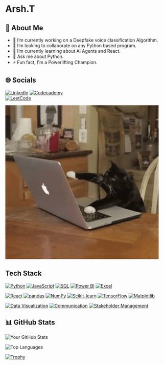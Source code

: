 # Arsh.T
## 💫 About Me

- 🔭 I’m currently working on a Deepfake voice classification Algorithm.
- 👯 I’m looking to collaborate on any Python based program.
- 🌱 I’m currently learning about AI Agents and React.
- 💬 Ask me about Python.
- ⚡ Fun fact, I'm a Powerlifting Champion.

## 🌐 Socials

[![LinkedIn](https://img.shields.io/badge/LinkedIn-0077B5?style=flat&logo=linkedin&logoColor=white)]([https://www.linkedin.com/in/yourprofile](https://www.linkedin.com/in/arshtandon/))  
[![Codecademy](https://img.shields.io/badge/Codecademy-FECF00?style=flat&logo=codecademy&logoColor=black)](https://www.codecademy.com/profiles/arsh.T4886296798)  
[![LeetCode](https://img.shields.io/badge/LeetCode-FFA116?style=flat&logo=leetcode&logoColor=black)](https://leetcode.com/u/Arsh_Tandon/)

![Cat Working GIF](https://raw.githubusercontent.com/ArshT12/Arsh.T/main/Cat%20Working%20GIF.gif)

## Tech Stack

[![Python](https://img.shields.io/badge/Python-3776AB?style=flat&logo=python&logoColor=white)](https://www.python.org/)
[![JavaScript](https://img.shields.io/badge/JavaScript-F7DF1E?style=flat&logo=javascript&logoColor=black)](https://developer.mozilla.org/en-US/docs/Web/JavaScript)
[![SQL](https://img.shields.io/badge/SQL-003B57?style=flat&logo=postgresql&logoColor=white)](https://www.postgresql.org/)
[![Power BI](https://img.shields.io/badge/PowerBI-F2C811?style=flat&logo=powerbi&logoColor=black)](https://powerbi.microsoft.com/)
[![Excel](https://img.shields.io/badge/Excel-217346?style=flat&logo=microsoft-excel&logoColor=white)](https://www.microsoft.com/en-us/microsoft-365/excel)

[![React](https://img.shields.io/badge/React-20232A?style=flat&logo=react&logoColor=61DAFB)](https://reactjs.org/)
[![pandas](https://img.shields.io/badge/pandas-150458?style=flat&logo=pandas&logoColor=white)](https://pandas.pydata.org/)
[![NumPy](https://img.shields.io/badge/NumPy-013243?style=flat&logo=numpy&logoColor=white)](https://numpy.org/)
[![Scikit-learn](https://img.shields.io/badge/Scikit--learn-F7931E?style=flat&logo=scikit-learn&logoColor=white)](https://scikit-learn.org/)
[![TensorFlow](https://img.shields.io/badge/TensorFlow-FF6F00?style=flat&logo=tensorflow&logoColor=white)](https://www.tensorflow.org/)
[![Matplotlib](https://img.shields.io/badge/Matplotlib-11557c?style=flat&logo=plotly&logoColor=white)](https://matplotlib.org/)

[![Data Visualization](https://img.shields.io/badge/Data%20Visualization-008080?style=flat&logo=tableau&logoColor=white)](https://www.tableau.com/)
[![Communication](https://img.shields.io/badge/Communication-ff0000?style=flat&logoColor=white)]()
[![Stakeholder Management](https://img.shields.io/badge/Stakeholder%20Management-0077B5?style=flat&logoColor=white)]()


## 📊 GitHub Stats
<!-- Overall Stats Card -->
![Your GitHub Stats](https://github-readme-stats.vercel.app/api?username=ArshT12&show_icons=true&theme=dark)

<!-- Top Languages Card -->
![Top Languages](https://github-readme-stats.vercel.app/api/top-langs/?username=ArshT12&layout=compact&theme=dark)

[![Trophy](https://github-profile-trophy.vercel.app/?username=ArshT12&theme=onedark)](https://github.com/ryo-ma/github-profile-trophy)


